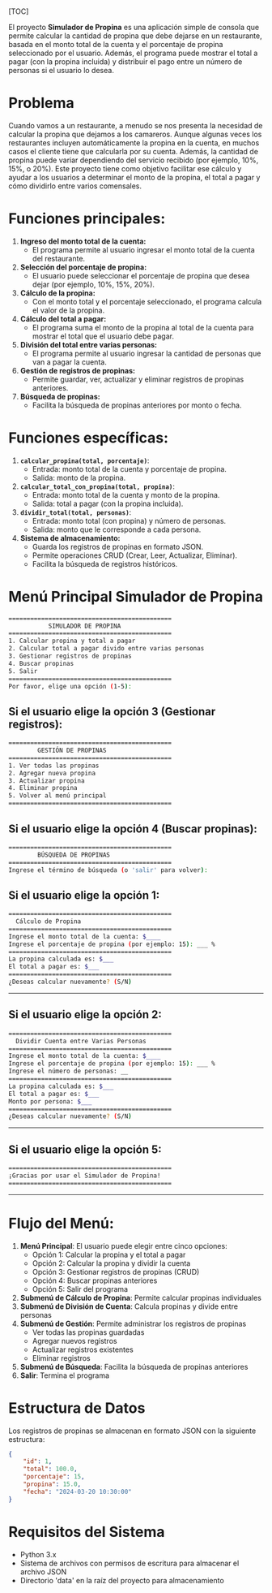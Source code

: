 ### 

[TOC]

El proyecto **Simulador de Propina** es una aplicación simple de consola que permite calcular la cantidad de propina que debe dejarse en un restaurante, basada en el monto total de la cuenta y el porcentaje de propina seleccionado por el usuario. Además, el programa puede mostrar el total a pagar (con la propina incluida) y distribuir el pago entre un número de personas si el usuario lo desea.

# Problema

Cuando vamos a un restaurante, a menudo se nos presenta la necesidad de calcular la propina que dejamos a los camareros. Aunque algunas veces los restaurantes incluyen automáticamente la propina en la cuenta, en muchos casos el cliente tiene que calcularla por su cuenta. Además, la cantidad de propina puede variar dependiendo del servicio recibido (por ejemplo, 10%, 15%, o 20%). Este proyecto tiene como objetivo facilitar ese cálculo y ayudar a los usuarios a determinar el monto de la propina, el total a pagar y cómo dividirlo entre varios comensales.



# Funciones principales:

1. **Ingreso del monto total de la cuenta:**
   - El programa permite al usuario ingresar el monto total de la cuenta del restaurante.
2. **Selección del porcentaje de propina:**
   - El usuario puede seleccionar el porcentaje de propina que desea dejar (por ejemplo, 10%, 15%, 20%).
3. **Cálculo de la propina:**
   - Con el monto total y el porcentaje seleccionado, el programa calcula el valor de la propina.
4. **Cálculo del total a pagar:**
   - El programa suma el monto de la propina al total de la cuenta para mostrar el total que el usuario debe pagar.
5. **División del total entre varias personas:**
   - El programa permite al usuario ingresar la cantidad de personas que van a pagar la cuenta.
6. **Gestión de registros de propinas:**
   - Permite guardar, ver, actualizar y eliminar registros de propinas anteriores.
7. **Búsqueda de propinas:**
   - Facilita la búsqueda de propinas anteriores por monto o fecha.

# Funciones específicas:

1. **`calcular_propina(total, porcentaje)`**:
   - Entrada: monto total de la cuenta y porcentaje de propina.
   - Salida: monto de la propina.
2. **`calcular_total_con_propina(total, propina)`**:
   - Entrada: monto total de la cuenta y monto de la propina.
   - Salida: total a pagar (con la propina incluida).
3. **`dividir_total(total, personas)`**:
   - Entrada: monto total (con propina) y número de personas.
   - Salida: monto que le corresponde a cada persona.
4. **Sistema de almacenamiento:**
   - Guarda los registros de propinas en formato JSON.
   - Permite operaciones CRUD (Crear, Leer, Actualizar, Eliminar).
   - Facilita la búsqueda de registros históricos.

# Menú Principal Simulador de Propina

```bash
=============================================
           SIMULADOR DE PROPINA
=============================================
1. Calcular propina y total a pagar
2. Calcular total a pagar divido entre varias personas
3. Gestionar registros de propinas
4. Buscar propinas
5. Salir
=============================================
Por favor, elige una opción (1-5):
```

## **Si el usuario elige la opción 3 (Gestionar registros):**

```bash
=============================================
        GESTIÓN DE PROPINAS
=============================================
1. Ver todas las propinas
2. Agregar nueva propina
3. Actualizar propina
4. Eliminar propina
5. Volver al menú principal
=============================================
```

## **Si el usuario elige la opción 4 (Buscar propinas):**

```bash
=============================================
        BÚSQUEDA DE PROPINAS
=============================================
Ingrese el término de búsqueda (o 'salir' para volver):
```

## **Si el usuario elige la opción 1:**

```bash
=============================================
  Cálculo de Propina
=============================================
Ingrese el monto total de la cuenta: $____
Ingrese el porcentaje de propina (por ejemplo: 15): ___ %
=============================================
La propina calculada es: $___
El total a pagar es: $___
=============================================
¿Deseas calcular nuevamente? (S/N)
```

------

## **Si el usuario elige la opción 2:**

```bash
=============================================
  Dividir Cuenta entre Varias Personas
=============================================
Ingrese el monto total de la cuenta: $____
Ingrese el porcentaje de propina (por ejemplo: 15): ___ %
Ingrese el número de personas: __
=============================================
La propina calculada es: $___
El total a pagar es: $___
Monto por persona: $___
=============================================
¿Deseas calcular nuevamente? (S/N)
```

------

## **Si el usuario elige la opción 5:**

```bash
=============================================
¡Gracias por usar el Simulador de Propina!
=============================================
```

------

# **Flujo del Menú:**

1. **Menú Principal**: El usuario puede elegir entre cinco opciones:
   - Opción 1: Calcular la propina y el total a pagar
   - Opción 2: Calcular la propina y dividir la cuenta
   - Opción 3: Gestionar registros de propinas (CRUD)
   - Opción 4: Buscar propinas anteriores
   - Opción 5: Salir del programa
2. **Submenú de Cálculo de Propina**: Permite calcular propinas individuales
3. **Submenú de División de Cuenta**: Calcula propinas y divide entre personas
4. **Submenú de Gestión**: Permite administrar los registros de propinas
   - Ver todas las propinas guardadas
   - Agregar nuevos registros
   - Actualizar registros existentes
   - Eliminar registros
5. **Submenú de Búsqueda**: Facilita la búsqueda de propinas anteriores
6. **Salir**: Termina el programa

# Estructura de Datos

Los registros de propinas se almacenan en formato JSON con la siguiente estructura:

```json
{
    "id": 1,
    "total": 100.0,
    "porcentaje": 15,
    "propina": 15.0,
    "fecha": "2024-03-20 10:30:00"
}
```

# Requisitos del Sistema

- Python 3.x
- Sistema de archivos con permisos de escritura para almacenar el archivo JSON
- Directorio 'data' en la raíz del proyecto para almacenamiento


